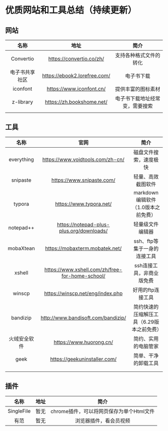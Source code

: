 # 优质网站和工具总结（持续更新）

## 网站

|      名称      |             地址             |              简介              |
| :------------: | :--------------------------: | :----------------------------: |
|   Convertio    |   https://convertio.co/zh/   |     支持各种格式文件的转化     |
| 电子书共享社区 | https://ebook2.lorefree.com/ |           电子书下载           |
|    iconfont    |   https://www.iconfont.cn/   |       提供丰富的图标素材       |
|   z-library    |  https://zh.bookshome.net/   | 电子书下载地址经常变，需要搜索 |
|                |                              |                                |

## 工具

|     名称     |                      官网                       |                    简介                    |
| :----------: | :---------------------------------------------: | :----------------------------------------: |
|  everything  |        https://www.voidtools.com/zh-cn/         |           磁盘文件搜索，速度极快           |
|   snipaste   |            https://www.snipaste.com/            |             轻量、高效截图软件             |
|    typora    |             https://www.typora.net/             |    markdown编辑软件（1.0版本之前免费）     |
|  notepad++   |    https://notepad-plus-plus.org/downloads/     |              轻量级文件编辑器              |
|  mobaXtean   |         https://mobaxterm.mobatek.net/          |        ssh、ftp等集于一身的连接工具        |
|    xshell    | https://www.xshell.com/zh/free-for-home-school/ |         ssh连接工具，非商业版免费          |
|    winscp    |        https://winscp.net/eng/index.php         |             好用的ftp连接工具              |
|   bandizip   |       http://www.bandisoft.com/bandizip/        | 简约快速的压缩解压工具（6.29版本之前免费） |
| 火绒安全软件 |             https://www.huorong.cn/             |            简约、实用的电脑管家            |
|     geek     |          https://geekuninstaller.com/           |            简单、干净的卸载工具            |
|              |                                                 |                                            |
|              |                                                 |                                            |

## 插件

|    名称    | 地址 |                   简介                   |
| :--------: | :--: | :--------------------------------------: |
| SingleFile | 暂无 | chrome插件，可以将网页保存为单个Html文件 |
|    有范    | 暂无 |          浏览器插件，看会员视频          |